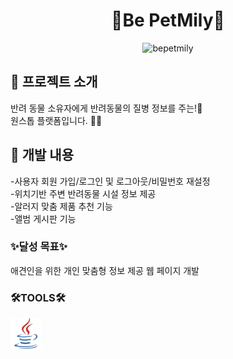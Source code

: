 <div align="center">

# 🐾Be PetMily🐾
![bepetmily](https://github.com/user-attachments/assets/1471a691-bdb5-46bc-b546-9d0376edd976)

</div>


## 👋 프로젝트 소개 

반려 동물 소유자에게 반려동물의 질병 정보를 주는!💜 <br>
원스톱 플랫폼입니다. 🐶🐶<br>

## 🌳 개발 내용
-사용자 회원 가입/로그인 및 로그아웃/비밀번호 재설정<br>
-위치기반 주변 반려동물 시설 정보 제공 <br>
-알러지 맞춤 제품 추천 기능<br>
-앨범 게시판 기능 <br>

### ✨달성 목표✨
애견인을 위한 개인 맞춤형 정보 제공 웹 페이지 개발<br>

### 🛠TOOLS🛠
  <div>
    <img align="left" src="https://raw.githubusercontent.com/ydmins/YdMinS/main/icons/java.png" alt="java" height="50px"/
    ![](https://img.shields.io/badge/Python-3776AB?style=for-the-badge&logo=python&logoColor=white)
    ![](https://img.shields.io/badge/HTML-239120?style=for-the-badge&logo=html5&logoColor=white)
    ![](https://img.shields.io/badge/CSS3-1572B6?style=for-the-badge&logo=css3&logoColor=white)
  
    
    
    
  </div>




